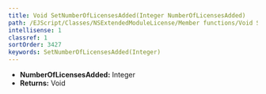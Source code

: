 ```yaml
---
title: Void SetNumberOfLicensesAdded(Integer NumberOfLicensesAdded)
path: /EJScript/Classes/NSExtendedModuleLicense/Member functions/Void SetNumberOfLicensesAdded(Integer p_0)
intellisense: 1
classref: 1
sortOrder: 3427
keywords: SetNumberOfLicensesAdded(Integer)
---
```



* **NumberOfLicensesAdded:** Integer
* **Returns:** Void


